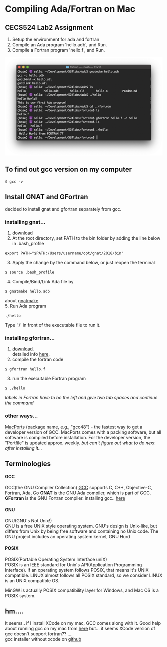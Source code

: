 # Compiling Ada/Fortran on Mac

## CECS524 Lab2 Assignment
1. Setup the environment for ada and fortran
2. Compile an Ada program 'hello.adb', and Run.
3. Compile a Fortran program 'hello.f', and Run.

![screenshot](524_lab_ada_fortran_setup.png)

## To find out gcc version on my computer
```
$ gcc -v
```

## Install GNAT and GFortran
decided to install gnat and gfortran separately from gcc.   
### installing gnat...   
1. [download](http://mirrors.cdn.adacore.com/art/5b071da0c7a447e573318b01)  
2. At the root directory, set PATH to the bin folder by adding the line below in .bash_profile
```
export PATH="$PATH:/Users/username/opt/gnat/2018/bin"
```
3. Apply the change by the command below, or just reopen the terminal
```
$ source .bash_profile
```
4. Compile/Bind/Link Ada file by
```
$ gnatmake hello.adb
```
about [gnatmake](https://gcc.gnu.org/onlinedocs/gcc-5.3.0/gnat_ugn/Running-a-Simple-Ada-Program.html#Running-a-Simple-Ada-Program)  
5. Run Ada program
```
./hello
```
Type './' in front of the executable file to run it.

### installing gfortran...  
1. [download](https://github.com/fxcoudert/gfortran-for-macOS/releases).  
detailed info [here](https://gcc.gnu.org/wiki/GFortranBinaries#MacOS).  
2. compile the fortran code
```
$ gfortran hello.f
```
3. run the executable Fortran program
```
$ ./hello
```
*labels in Fortran have to be the left and give two tab spaces and continue the command*

### other ways...
[MacPorts](https://www.macports.org/) (package name, e.g., "gcc48") - the fastest way to get a developer version of GCC. MacPorts comes with a packing software, but all software is compiled before installation. For the developer version, the "Portfile" is updated approx. weekly.
*but can't figure out what to do next after installing it...*   


## Terminologies

#### GCC
GCC(the GNU Compiler Collection)
[GCC](https://gcc.gnu.org/) supports C, C++, Objective-C, Fortran, Ada, Go
**GNAT** is the GNU Ada compiler, which is part of GCC.
**GFortran** is the GNU Fortran compiler.
installing gcc.. [here](https://gcc.gnu.org/install/binaries.html)

#### GNU
GNU(GNU's Not Unix!)  
GNU is a free UNIX style operating system. GNU's design is Unix-like, but differs from Unix by being free software and containing no Unix code. The GNU project includes an operating system kernel, GNU Hurd

#### POSIX
POSIX(Portable Operating System Interface uniX)  
POSIX is an IEEE standard for Unix's API(Application Programming Interface). If an operating system follows POSIX, that means it's UNIX compatible. LINUX almost follows all POSIX standard, so we consider LINUX is an UNIX compatible OS.

MinGW is actually POSIX compatibility layer for Windows, and Mac OS is a POSIX system.



## hm....
It seems.. if I install XCode on my mac, GCC comes along with it.
Good help about running gcc on my mac from [here](https://www.daniweb.com/programming/software-development/threads/66450/mingw-equivalent-for-osx)
but... it seems XCode version of gcc doesn't support fortran??
....  
gcc installer without xcode on [github](https://github.com/kennethreitz/osx-gcc-installer)
